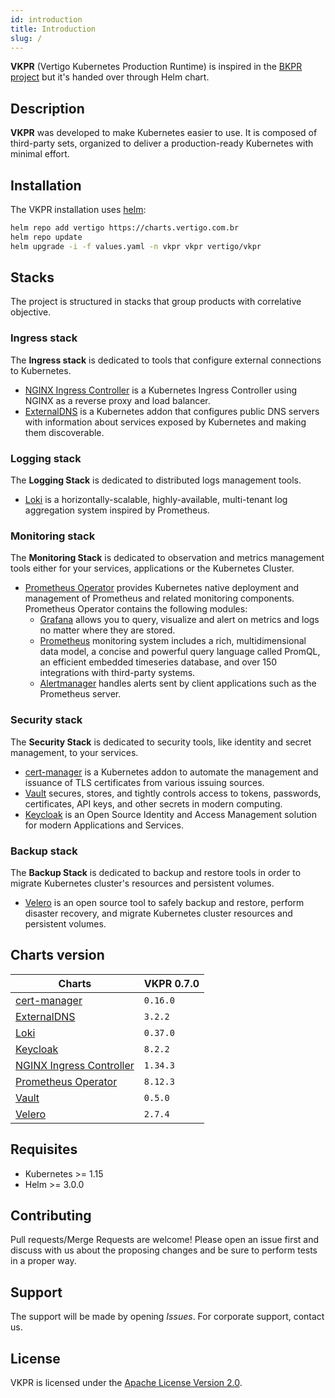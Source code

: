```yaml
---
id: introduction
title: Introduction
slug: /
---
```


**VKPR** (Vertigo Kubernetes Production Runtime) is inspired in the [BKPR project](https://github.com/bitnami/kube-prod-runtime) but it's handed over through Helm chart.

## Description

**VKPR** was developed to make Kubernetes easier to use. It is composed of third-party sets, organized to deliver a production-ready Kubernetes with minimal effort.

## Installation

The VKPR installation uses [helm](https://helm.sh/):

```sh
helm repo add vertigo https://charts.vertigo.com.br
helm repo update
helm upgrade -i -f values.yaml -n vkpr vkpr vertigo/vkpr
```

## Stacks

The project is structured in stacks that group products with correlative objective.

### Ingress stack
  
The **Ingress stack** is dedicated to tools that configure external connections to Kubernetes.

- [NGINX Ingress Controller](/docs/stacks#nginx-ingress-controller) is a Kubernetes Ingress Controller using NGINX as a reverse proxy and load balancer.
- [ExternalDNS](/docs/stacks#externaldns) is a Kubernetes addon that configures public DNS servers with information about services exposed by Kubernetes and making them discoverable.

### Logging stack

The **Logging Stack** is dedicated to distributed logs management tools.

- [Loki](/docs/stacks#loki) is a horizontally-scalable, highly-available, multi-tenant log aggregation system inspired by Prometheus.

### Monitoring stack

The **Monitoring Stack** is dedicated to observation and metrics management tools either for your services, applications or the Kubernetes Cluster.

- [Prometheus Operator](/docs/stacks#prometheus-operator) provides Kubernetes native deployment and management of Prometheus and related monitoring components. Prometheus Operator contains the following modules:
  - [Grafana](https://grafana.com/oss/grafana/) allows you to query, visualize and alert on metrics and logs no matter where they are stored.
  - [Prometheus](https://grafana.com/oss/prometheus/) monitoring system includes a rich, multidimensional data model, a concise and powerful query language called PromQL, an efficient embedded timeseries database, and over 150 integrations with third-party systems.
  - [Alertmanager](https://prometheus.io/docs/alerting/latest/alertmanager/) handles alerts sent by client applications such as the Prometheus server.

### Security stack

The **Security Stack** is dedicated to security tools, like identity and secret management, to your services.

- [cert-manager](/docs/stacks#cert-manager) is a Kubernetes addon to automate the management and issuance of TLS certificates from various issuing sources.
- [Vault](/docs/stacks#vault) secures, stores, and tightly controls access to tokens, passwords, certificates, API keys, and other secrets in modern computing. 
- [Keycloak](/docs/stacks#keycloak) is an Open Source Identity and Access Management solution for modern Applications and Services.

### Backup stack

The **Backup Stack** is dedicated to backup and restore tools in order to migrate Kubernetes cluster's resources and persistent volumes.

- [Velero](/docs/stacks#velero) is an open source tool to safely backup and restore, perform disaster recovery, and migrate Kubernetes cluster resources and persistent volumes.

## Charts version

|                              Charts                               | VKPR 0.7.0 |
|-------------------------------------------------------------------|------------|
| [cert-manager](/docs/stacks#cert-manager)                         |  `0.16.0`  |
| [ExternalDNS](/docs/stacks#externaldns)                           |  `3.2.2`   |
| [Loki](/docs/stacks#loki)                                         |  `0.37.0`  |
| [Keycloak](/docs/stacks#keycloak)                                 |  `8.2.2`   |
| [NGINX Ingress Controller](/docs/stacks#nginx-ingress-controller) |  `1.34.3`  |
| [Prometheus Operator](/docs/stacks#prometheus-operator)           |  `8.12.3`  |
| [Vault](/docs/stacks#vault)                                       |  `0.5.0`   |
| [Velero](/docs/stacks#velero)                                     |  `2.7.4`   |

## Requisites

- Kubernetes >= 1.15
- Helm >= 3.0.0

## Contributing

Pull requests/Merge Requests are welcome! Please open an issue first and discuss with us about the proposing changes and be sure to perform tests in a proper way.

## Support

The support will be made by opening *Issues*. 
For corporate support, contact us.

## License

VKPR is licensed under the [Apache License Version 2.0](https://github.com/vertigobr/vkpr/blob/master/LICENSE).
